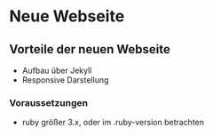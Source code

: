 # Neue Webseite

## Vorteile der neuen Webseite

- Aufbau über Jekyll
- Responsive Darstellung

### Voraussetzungen

- ruby größer 3.x, oder im .ruby-version betrachten
